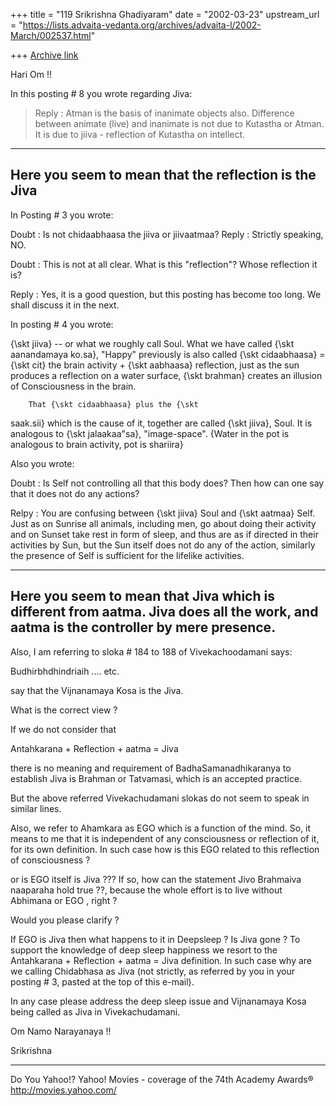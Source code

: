 +++
title = "119 Srikrishna Ghadiyaram"
date = "2002-03-23"
upstream_url = "https://lists.advaita-vedanta.org/archives/advaita-l/2002-March/002537.html"

+++
[Archive link](https://lists.advaita-vedanta.org/archives/advaita-l/2002-March/002537.html)

Hari Om !!

In this posting # 8 you wrote regarding Jiva:


> Reply : Atman is the basis of inanimate objects
> also. Difference between
> animate (live) and inanimate is not due to Kutastha
> or Atman. It is due
> to jiiva - reflection of Kutastha on intellect.
>
------
Here you seem to mean that the reflection is the Jiva
------------

In Posting # 3 you wrote:

Doubt : Is not chidaabhaasa the jiiva or jiivaatmaa?
Reply : Strictly speaking, NO.

Doubt : This is not at all clear. What is this
"reflection"? Whose
reflection it is?

Reply : Yes, it is a good question, but this posting
has become too
long. We shall discuss it in the next.

In posting # 4 you wrote:

{\skt jiiva} -- or what we roughly call Soul. What we
have called
        {\skt aanandamaya ko.sa}, "Happy" previously
is also called
        {\skt cidaabhaasa}
         = {\skt cit} the brain activity + {\skt
aabhaasa} reflection,
        just as the sun produces a reflection on a
water surface,
        {\skt brahman} creates an illusion of
Consciousness in the
brain.

        That {\skt cidaabhaasa} plus the {\skt
saak.sii} which is the
cause
        of it, together are called {\skt jiiva}, Soul.
        It is analogous to {\skt jalaakaa"sa},
"image-space".
        {Water in the pot is analogous to brain
activity, pot is
shariira}

Also you wrote:

Doubt : Is Self not controlling all that this body
does? Then how can
one say that it does not do any actions?

Relpy : You are confusing between {\skt jiiva} Soul
and {\skt aatmaa}
Self.
Just as on Sunrise all animals, including men, go
about doing their
activity
and on Sunset take rest in form of sleep, and thus are
as if directed
in
their activities by Sun, but the Sun itself does not
do any of the
action,
similarly the presence of Self is sufficient for the
lifelike
activities.

-----

Here you seem to mean that Jiva which is different
from aatma. Jiva does all the work, and aatma is the
controller by mere presence.
----------------

Also, I am referring to sloka # 184 to 188 of
Vivekachoodamani says:

Budhirbhdhindriaih .... etc.

say that the Vijnanamaya Kosa is the Jiva.

What is the correct view ?

If we do not consider that

Antahkarana + Reflection + aatma = Jiva

there is no meaning and requirement of
BadhaSamanadhikaranya to establish Jiva is Brahman or
Tatvamasi, which is an accepted practice.

But the above referred Vivekachudamani slokas do not
seem to speak in similar lines.

Also, we refer to Ahamkara as EGO which is a function
of the mind. So, it means to me that it is independent
of any consciousness or reflection of it, for its own
definition. In such case how is this EGO related to
this reflection of consciousness ?

or is EGO itself is Jiva ??? If so, how can the
statement Jivo Brahmaiva naaparaha hold true ??,
because the whole effort is to live without Abhimana
or EGO , right ?

Would you please clarify ?

If EGO is Jiva then what happens to it in Deepsleep ?
Is Jiva gone ?  To support the knowledge of deep sleep
happiness we resort to the Antahkarana + Reflection +
aatma = Jiva definition. In such case why are we
calling Chidabhasa as Jiva (not strictly, as referred
by you in your posting # 3, pasted at the top of this
e-mail).

In any case please address the deep sleep issue and
Vijnanamaya Kosa being called as Jiva in
Vivekachudamani.

Om Namo Narayanaya !!

Srikrishna

__________________________________________________
Do You Yahoo!?
Yahoo! Movies - coverage of the 74th Academy Awards®
http://movies.yahoo.com/

